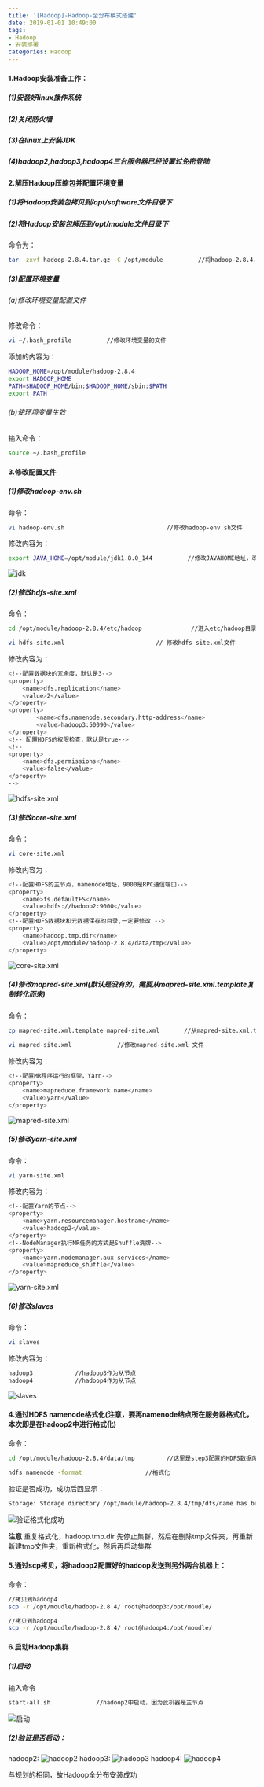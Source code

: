 ```yaml
---
title: '[Hadoop]-Hadoop-全分布模式搭建'
date: 2019-01-01 10:49:00
tags: 
- Hadoop
- 安装部署
categories: Hadoop
---
```

#### 1.Hadoop安装准备工作：
##### (1)安装好linux操作系统
##### (2)关闭防火墙
##### (3)在linux上安装JDK
##### (4)hadoop2,hadoop3,hadoop4三台服务器已经设置过免密登陆

#### 2.解压Hadoop压缩包并配置环境变量
##### (1)将Hadoop安装包拷贝到/opt/software文件目录下  
##### (2)将Hadoop安装包解压到/opt/module文件目录下
命令为：

```Bash
tar -zxvf hadoop-2.8.4.tar.gz -C /opt/module          //将hadoop-2.8.4.tar.gz解压到/opt/module目录下
```
##### (3)配置环境变量  
###### (a)修改环境变量配置文件
修改命令：

```Bash
vi ~/.bash_profile          //修改环境变量的文件
```
添加的内容为：
```Bash
HADOOP_HOME=/opt/module/hadoop-2.8.4
export HADOOP_HOME
PATH=$HADOOP_HOME/bin:$HADOOP_HOME/sbin:$PATH
export PATH
```
###### (b)使环境变量生效
输入命令：

```Bash
source ~/.bash_profile
```
#### 3.修改配置文件
##### (1)修改hadoop-env.sh
命令：
```Bash
vi hadoop-env.sh                             //修改hadoop-env.sh文件
```
修改内容为：
```Bash
export JAVA_HOME=/opt/module/jdk1.8.0_144          //修改JAVAHOME地址，改为自己建的jdk地址，应该在25行              
```
![jdk](https://imgconvert.csdnimg.cn/aHR0cHM6Ly91cGxvYWQtaW1hZ2VzLmppYW5zaHUuaW8vdXBsb2FkX2ltYWdlcy80MzkxNDA3LWRmYmMyMDg1MDM4MWJhNzkucG5n?x-oss-process=image/format,png)

##### (2)修改hdfs-site.xml
命令：
```Bash
cd /opt/module/hadoop-2.8.4/etc/hadoop              //进入etc/hadoop目录

vi hdfs-site.xml                          // 修改hdfs-site.xml文件
```
修改内容为：

```Bash
<!--配置数据块的冗余度，默认是3-->
<property>
    <name>dfs.replication</name>
    <value>2</value>
</property> 
<property>
        <name>dfs.namenode.secondary.http-address</name>
        <value>hadoop3:50090</value>
</property>
<!-- 配置HDFS的权限检查，默认是true-->
<!--
<property>
    <name>dfs.permissions</name>
    <value>false</value>
</property>  
-->
```
![hdfs-site.xml](https://imgconvert.csdnimg.cn/aHR0cHM6Ly91cGxvYWQtaW1hZ2VzLmppYW5zaHUuaW8vdXBsb2FkX2ltYWdlcy80MzkxNDA3LTE3MTdiMjc4NWY0NjJlYTYucG5n?x-oss-process=image/format,png)


##### (3)修改core-site.xml
命令：
```Bash
vi core-site.xml
```
修改内容为：
```Bash
<!--配置HDFS的主节点，namenode地址，9000是RPC通信端口-->
<property>
    <name>fs.defaultFS</name>
    <value>hdfs://hadoop2:9000</value>
</property> 
<!--配置HDFS数据块和元数据保存的目录,一定要修改 -->
<property>
    <name>hadoop.tmp.dir</name>
    <value>/opt/module/hadoop-2.8.4/data/tmp</value>      
</property> 
```
![core-site.xml](https://imgconvert.csdnimg.cn/aHR0cHM6Ly91cGxvYWQtaW1hZ2VzLmppYW5zaHUuaW8vdXBsb2FkX2ltYWdlcy80MzkxNDA3LWM5OGJmYzI2ZmUzZTcxOTkucG5n?x-oss-process=image/format,png)

##### (4)修改mapred-site.xml(默认是没有的，需要从mapred-site.xml.template复制转化而来)   

命令：    
```Bash
cp mapred-site.xml.template mapred-site.xml       //从mapred-site.xml.template转化
    
vi mapred-site.xml             //修改mapred-site.xml 文件
```
修改内容为：

```Bash
<!--配置MR程序运行的框架，Yarn-->
<property>
    <name>mapreduce.framework.name</name>
    <value>yarn</value>      
</property>            
```
![mapred-site.xml](https://imgconvert.csdnimg.cn/aHR0cHM6Ly91cGxvYWQtaW1hZ2VzLmppYW5zaHUuaW8vdXBsb2FkX2ltYWdlcy80MzkxNDA3LTg2YmFiZjA5OTJmODAzMzQucG5n?x-oss-process=image/format,png)

##### (5)修改yarn-site.xml

命令：
```Bash
vi yarn-site.xml 
```
修改内容为：
```Bash
<!--配置Yarn的节点-->
<property>
    <name>yarn.resourcemanager.hostname</name>
    <value>hadoop2</value>      
</property>
<!--NodeManager执行MR任务的方式是Shuffle洗牌-->
<property>
    <name>yarn.nodemanager.aux-services</name>
    <value>mapreduce_shuffle</value>      
</property>
```
![yarn-site.xml](https://imgconvert.csdnimg.cn/aHR0cHM6Ly91cGxvYWQtaW1hZ2VzLmppYW5zaHUuaW8vdXBsb2FkX2ltYWdlcy80MzkxNDA3LTYyNmQzOGY2NDI0NGNlZDgucG5n?x-oss-process=image/format,png)

##### (6)修改slaves

命令：
```Bash
vi slaves
```
修改内容为：
```Bash
hadoop3            //hadoop3作为从节点
hadoop4            //hadoop4作为从节点
```
![slaves](https://imgconvert.csdnimg.cn/aHR0cHM6Ly91cGxvYWQtaW1hZ2VzLmppYW5zaHUuaW8vdXBsb2FkX2ltYWdlcy80MzkxNDA3LTNhNzBlZWI4MjM1NDhkZmYucG5n?x-oss-process=image/format,png)

#### 4.通过HDFS namenode格式化(注意，要再namenode结点所在服务器格式化，本次即是在hadoop2中进行格式化)

命令：
```Bash
cd /opt/module/hadoop-2.8.4/data/tmp         //这里是step3配置的HDFS数据库和元数据存储目录

hdfs namenode -format                  //格式化
```

验证是否成功，成功后回显示：
```Bash
Storage: Storage directory /opt/module/hadoop-2.8.4/tmp/dfs/name has been successfully formatted
```
![验证格式化成功](https://imgconvert.csdnimg.cn/aHR0cHM6Ly91cGxvYWQtaW1hZ2VzLmppYW5zaHUuaW8vdXBsb2FkX2ltYWdlcy80MzkxNDA3LTcyNzA1NmY3ZmYzMzEwNTEucG5n?x-oss-process=image/format,png)

**注意**
重复格式化，hadoop.tmp.dir 先停止集群，然后在删除tmp文件夹，再重新新建tmp文件夹，重新格式化，然后再启动集群

#### 5.通过scp拷贝，将hadoop2配置好的hadoop发送到另外两台机器上：

命令：
```Bash
//拷贝到hadoop4
scp -r /opt/moudle/hadoop-2.8.4/ root@hadoop3:/opt/moudle/         

//拷贝到hadoop4
scp -r /opt/moudle/hadoop-2.8.4/ root@hadoop4:/opt/moudle/        
```

#### 6.启动Hadoop集群
##### (1)启动
输入命令
```Bash
start-all.sh             //hadoop2中启动，因为此机器是主节点
```
![启动](https://imgconvert.csdnimg.cn/aHR0cHM6Ly91cGxvYWQtaW1hZ2VzLmppYW5zaHUuaW8vdXBsb2FkX2ltYWdlcy80MzkxNDA3LTA3ZGFhZTc2MmQ5YmU5NmIucG5n?x-oss-process=image/format,png)

##### (2)验证是否启动：
hadoop2:
![hadoop2](https://imgconvert.csdnimg.cn/aHR0cHM6Ly91cGxvYWQtaW1hZ2VzLmppYW5zaHUuaW8vdXBsb2FkX2ltYWdlcy80MzkxNDA3LTMzZmE0MTk4ODA4NjBjMzQucG5n?x-oss-process=image/format,png)
hadoop3:
![hadoop3](https://imgconvert.csdnimg.cn/aHR0cHM6Ly91cGxvYWQtaW1hZ2VzLmppYW5zaHUuaW8vdXBsb2FkX2ltYWdlcy80MzkxNDA3LTU2ZWRiY2Y4ZWNmMTc1ODUucG5n?x-oss-process=image/format,png)
hadoop4:
![hadoop4](https://imgconvert.csdnimg.cn/aHR0cHM6Ly91cGxvYWQtaW1hZ2VzLmppYW5zaHUuaW8vdXBsb2FkX2ltYWdlcy80MzkxNDA3LWQ2ZTM5Nzg0MzI5MTAxOWIucG5n?x-oss-process=image/format,png)

与规划的相同，故Hadoop全分布安装成功